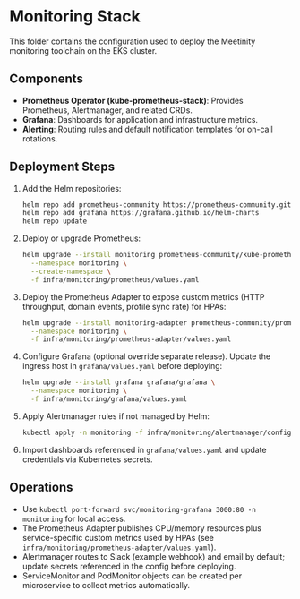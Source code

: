 # Monitoring Stack

This folder contains the configuration used to deploy the Meetinity monitoring toolchain on the EKS cluster.

## Components

- **Prometheus Operator (kube-prometheus-stack)**: Provides Prometheus, Alertmanager, and related CRDs.
- **Grafana**: Dashboards for application and infrastructure metrics.
- **Alerting**: Routing rules and default notification templates for on-call rotations.

## Deployment Steps

1. Add the Helm repositories:

   ```bash
   helm repo add prometheus-community https://prometheus-community.github.io/helm-charts
   helm repo add grafana https://grafana.github.io/helm-charts
   helm repo update
   ```

2. Deploy or upgrade Prometheus:

   ```bash
   helm upgrade --install monitoring prometheus-community/kube-prometheus-stack \
     --namespace monitoring \
     --create-namespace \
     -f infra/monitoring/prometheus/values.yaml
   ```

3. Deploy the Prometheus Adapter to expose custom metrics (HTTP throughput, domain events, profile sync rate) for HPAs:

   ```bash
   helm upgrade --install monitoring-adapter prometheus-community/prometheus-adapter \
     --namespace monitoring \
     -f infra/monitoring/prometheus-adapter/values.yaml
   ```

4. Configure Grafana (optional override separate release). Update the ingress host in `grafana/values.yaml` before deploying:

   ```bash
   helm upgrade --install grafana grafana/grafana \
     --namespace monitoring \
     -f infra/monitoring/grafana/values.yaml
   ```

5. Apply Alertmanager rules if not managed by Helm:

   ```bash
   kubectl apply -n monitoring -f infra/monitoring/alertmanager/config.yaml
   ```

5. Import dashboards referenced in `grafana/values.yaml` and update credentials via Kubernetes secrets.

## Operations

- Use `kubectl port-forward svc/monitoring-grafana 3000:80 -n monitoring` for local access.
- The Prometheus Adapter publishes CPU/memory resources plus service-specific custom metrics used by HPAs (see `infra/monitoring/prometheus-adapter/values.yaml`).
- Alertmanager routes to Slack (example webhook) and email by default; update secrets referenced in the config before deploying.
- ServiceMonitor and PodMonitor objects can be created per microservice to collect metrics automatically.
